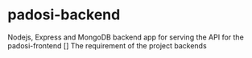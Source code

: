 # padosi-backend
Nodejs, Express and  MongoDB backend app for serving the API for the padosi-frontend
[] The requirement of the project backends 